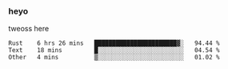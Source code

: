 ### heyo
tweoss here

<!--START_SECTION:waka-->

```text
Rust    6 hrs 26 mins   ███████████████████████▓░   94.44 %
Text    18 mins         █░░░░░░░░░░░░░░░░░░░░░░░░   04.54 %
Other   4 mins          ▒░░░░░░░░░░░░░░░░░░░░░░░░   01.02 %
```

<!--END_SECTION:waka-->

<!--
**Tweoss/tweoss** is a ✨ _special_ ✨ repository because its `README.md` (this file) appears on your GitHub profile.

Here are some ideas to get you started:

- 🔭 I’m currently working on ...
- 🌱 I’m currently learning ...
- 👯 I’m looking to collaborate on ...
- 🤔 I’m looking for help with ...
- 💬 Ask me about ...
- 📫 How to reach me: ...
- 😄 Pronouns: ...
- ⚡ Fun fact: ...
-->
